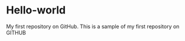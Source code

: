 Hello-world
===========

My first repository on GitHub.
This is a sample of my first repository on GITHUB
